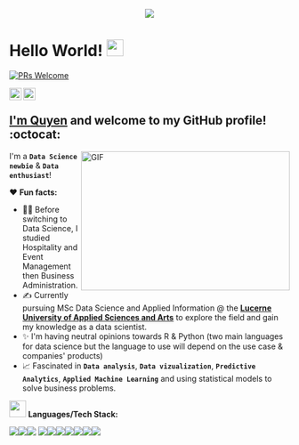 <p  align="center"><img src = "IMG/intro.gif"></p>

# Hello World! <img src="https://raw.githubusercontent.com/syedareehaquasar/syedareehaquasar/master/gifs/Hi.gif" width="30px"></h2>

[![PRs Welcome](https://img.shields.io/badge/PRs-welcome-971901.svg?style=flat&logo=github)](https://github.com/doquyenduong/doquyenduong/)

<a href="https://www.linkedin.com/in/quyen-duong/">
  <img align="left" alt="Leah's Linkedin" width="22px" src="https://cdn.jsdelivr.net/npm/simple-icons@v3/icons/linkedin.svg" />
</a>
<a href="https://github.com/doquyenduong/doquyenduong/">
  <img align="left" alt="Leah's Github" width="22px" src="https://cdn.jsdelivr.net/npm/simple-icons@v3/icons/github.svg" />
<br />

## I'm [**Quyen**](https://www.linkedin.com/in/quyen-duong/) and welcome to my GitHub profile! :octocat:

<img align="right" height="250" width="375" alt="GIF" src="IMG/quote.gif" />

I'm a **`Data Science newbie`** & **`Data enthusiast`**!

❤️ **Fun facts:**

* 👩‍🎓 Before switching to Data Science, I studied Hospitality and Event Management then Business Administration.
* ✍️ Currently pursuing MSc Data Science and Applied Information @ the [**Lucerne University of Applied Sciences and Arts**](https://www.hslu.ch/en/) to explore the field and gain my knowledge as a data scientist. 
* ✨ I'm having neutral opinions towards R & Python (two main languages for data science but the language to use will depend on the use case & companies' products) 
* 📈 Fascinated in **`Data analysis`**, **`Data vizualization`**, **`Predictive Analytics`**, **`Applied Machine Learning`** and using statistical models to solve business problems.

<img src="https://media.giphy.com/media/WUlplcMpOCEmTGBtBW/giphy.gif" width="30"> **Languages/Tech Stack:** 

<img src="https://img.shields.io/badge/Python-3776AB?style=for-the-badge&logo=python&logoColor=white"><img src="https://img.shields.io/badge/R-000000?style=for-the-badge&logo=r&logoColor=white"><img src="https://img.shields.io/badge/Tableau-F2C811?style=for-the-badge&logo=Tableau&logoColor=white">
<img src="https://img.shields.io/badge/IBM_Cloud-FF9900?style=for-the-badge&logo=ibmcloud&logoColor=white"><img src="https://img.shields.io/badge/MySQL-3776AB?style=for-the-badge&logo=mysql&logoColor=white"><img src="https://img.shields.io/badge/MongoDB-07405E?style=for-the-badge&logo=mongodb&logoColor=white"><img src="https://img.shields.io/badge/Docker-2CA5E0?style=for-the-badge&logo=docker&logoColor=white"><img src="https://img.shields.io/badge/Jupyter-F37626.svg?&style=for-the-badge&logo=Jupyter&logoColor=white"><img src="https://img.shields.io/badge/Markdown-000000?style=for-the-badge&logo=markdown&logoColor=white"><img src="https://img.shields.io/badge/MariaDB-7570b3?style=for-the-badge&logo=mariadb&logoColor=white">
